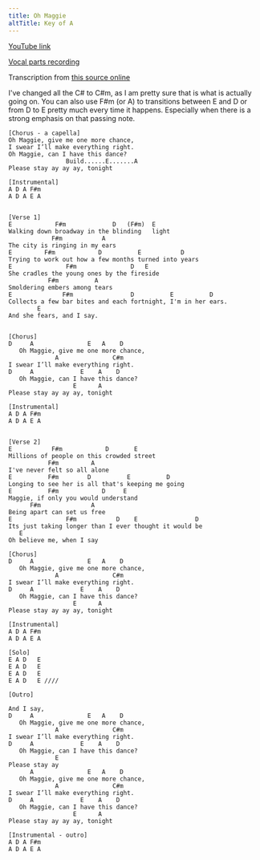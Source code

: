 ```yaml
---
title: Oh Maggie
altTitle: Key of A
---
```


[YouTube link](https://www.youtube.com/watch?v=erFTFTjNtEE)

[Vocal parts recording](/rehearse/maggie-intro.mp3)

Transcription from
[this source online](https://tabs.ultimate-guitar.com/tab/the-high-kings/oh-maggie-chords-2649372)

I've changed all the C# to C#m, as I am pretty sure that is what is actually
going on. You can also use F#m (or A) to transitions between E and D or from D
to E pretty much every time it happens. Especially when there is a strong
emphasis on that passing note.

```
[Chorus - a capella]
Oh Maggie, give me one more chance,
I swear I’ll make everything right.
Oh Maggie, can I have this dance?
                Build......E.......A
Please stay ay ay ay, tonight

[Instrumental]
A D A F#m
A D A E A


[Verse 1]
E            F#m             D   (F#m)  E
Walking down broadway in the blinding   light
            F#m           A
The city is ringing in my ears
E         F#m            D          E           D
Trying to work out how a few months turned into years
E               F#m               D   E
She cradles the young ones by the fireside
           F#m          A
Smoldering embers among tears
E              F#m                D          E          D
Collects a few bar bites and each fortnight, I'm in her ears.
        E
And she fears, and I say.


[Chorus]
D     A               E   A    D
   Oh Maggie, give me one more chance,
             A               C#m
I swear I’ll make everything right.
D     A             E    A    D
   Oh Maggie, can I have this dance?
                  E      A
Please stay ay ay ay, tonight

[Instrumental]
A D A F#m
A D A E A


[Verse 2]
E           F#m            D       E
Millions of people on this crowded street
           F#m         A
I've never felt so all alone
E          F#m        D          E          D
Longing to see her is all that's keeping me going
E          F#m            D     E
Maggie, if only you would understand
      F#m              A
Being apart can set us free
E               F#m           D    E                D
Its just taking longer than I ever thought it would be
   E
Oh believe me, when I say

[Chorus]
D     A               E   A    D
   Oh Maggie, give me one more chance,
             A               C#m
I swear I’ll make everything right.
D     A             E    A    D
   Oh Maggie, can I have this dance?
                  E      A
Please stay ay ay ay, tonight

[Instrumental]
A D A F#m
A D A E A

[Solo]
E A D   E
E A D   E
E A D   E
E A D   E ////

[Outro]

And I say,
D     A               E   A    D
   Oh Maggie, give me one more chance,
             A               C#m
I swear I’ll make everything right.
D     A             E    A    D
   Oh Maggie, can I have this dance?
             E
Please stay ay
      A               E   A    D
   Oh Maggie, give me one more chance,
             A               C#m
I swear I’ll make everything right.
D     A             E    A    D
   Oh Maggie, can I have this dance?
                  E      A
Please stay ay ay ay, tonight

[Instrumental - outro]
A D A F#m
A D A E A

```

